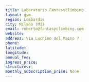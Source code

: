 ```yaml
---
title: Laboratorio Fantasyclimbing
layout: gym
region: Lombardia
city: Milano (MI)
email: roberto@fantasyclimbing.com
website: 
address: Via Luchino del Maino 7
phone: 
latitude: 
longitude: 
annual_fee: 
ingress_price: 
structures: 
monthly_subscription_price: None
---
```


